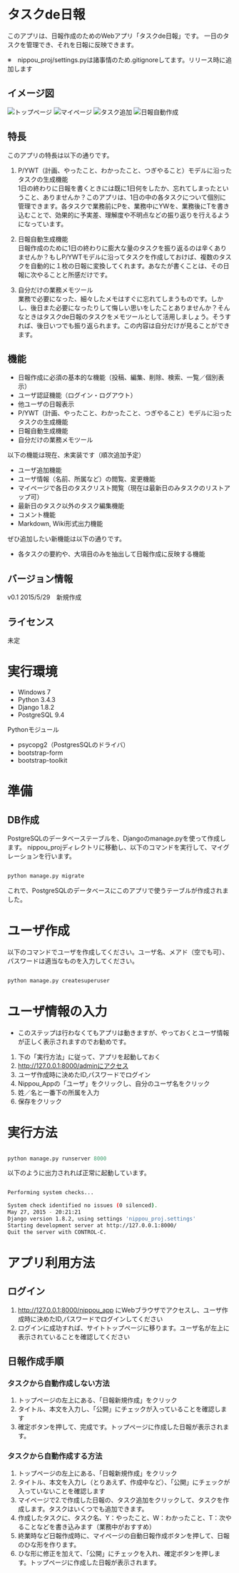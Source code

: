 タスクde日報
===========

このアプリは、日報作成のためのWebアプリ「タスクde日報」です。
一日のタスクを管理でき、それを日報に反映できます。

※　nippou_proj/settings.pyは諸事情のため.gitignoreしてます。リリース時に追加します

## イメージ図

![トップページ](./doc/images/top.png "トップページ")
![マイページ](./doc/images/mypage.png "マイページ")
![タスク追加](./doc/images/taskadd.png "タスク追加")
![日報自動作成](./doc/images/autocreate.png "日報自動作成")

## 特長
このアプリの特長は以下の通りです。

1. P/YWT（計画、やったこと、わかったこと、つぎやること）モデルに沿ったタスクの生成機能  
1日の終わりに日報を書くときには既に1日何をしたか、忘れてしまったということ、ありませんか？このアプリは、1日の中の各タスクについて個別に管理できます。各タスクで業務前にPを、業務中にYWを、業務後にTを書き込むことで、効果的に予実差、理解度や不明点などの振り返りを行えるようになっています。

2. 日報自動生成機能  
日報作成のために1日の終わりに膨大な量のタスクを振り返るのは辛くありませんか？もしP/YWTモデルに沿ってタスクを作成しておけば、複数のタスクを自動的に１枚の日報に変換してくれます。あなたが書くことは、その日報に次やることと所感だけです。

3. 自分だけの業務メモツール  
業務で必要になった、細々したメモはすぐに忘れてしまうものです。しかし、後日また必要になったりして悔しい思いをしたことありませんか？そんなときはタスクde日報のタスクをメモツールとして活用しましょう。そうすれば、後日いつでも振り返られます。この内容は自分だけが見ることができます。


## 機能
 * 日報作成に必須の基本的な機能（投稿、編集、削除、検索、一覧／個別表示）
 * ユーザ認証機能（ログイン・ログアウト）
 * 他ユーザの日報表示
 * P/YWT（計画、やったこと、わかったこと、つぎやること）モデルに沿ったタスクの生成機能
 * 日報自動生成機能
 * 自分だけの業務メモツール
  
以下の機能は現在、未実装です（順次追加予定）
  
 * ユーザ追加機能
 * ユーザ情報（名前、所属など）の閲覧、変更機能
 * マイページで各日のタスクリスト閲覧（現在は最新日のみタスクのリストアップ可）
 * 最新日のタスク以外のタスク編集機能
 * コメント機能
 * Markdown, Wiki形式出力機能

ぜひ追加したい新機能は以下の通りです。
* 各タスクの要約や、大項目のみを抽出して日報作成に反映する機能


## バージョン情報
v0.1 2015/5/29　新規作成

## ライセンス
未定

実行環境
===========
* Windows 7
* Python 3.4.3
* Django 1.8.2
* PostgreSQL 9.4
  
Pythonモジュール

* psycopg2（PostgresSQLのドライバ）
* bootstrap-form
* bootstrap-toolkit


準備
===========

## DB作成
PostgreSQLのデータベーステーブルを、Djangoのmanage.pyを使って作成します。
nippou_projディレクトリに移動し、以下のコマンドを実行して、マイグレーションを行います。

```bash

python manage.py migrate


```

これで、PostgreSQLのデータベースにこのアプリで使うテーブルが作成されました。

# ユーザ作成
以下のコマンドでユーザを作成してください。ユーザ名、メアド（空でも可）、パスワードは適当なものを入力してください。


```bash

python manage.py createsuperuser

```

# ユーザ情報の入力
* このステップは行わなくてもアプリは動きますが、やっておくとユーザ情報が正しく表示されますのでお勧めです。

1. 下の「実行方法」に従って、アプリを起動しておく
2. http://127.0.0.1:8000/adminにアクセス
3. ユーザ作成時に決めたID,パスワードでログイン
4. Nippou_Appの「ユーザ」をクリックし、自分のユーザ名をクリック
5. 姓／名と一番下の所属を入力
6. 保存をクリック



実行方法
===========

```python

python manage.py runserver 8000

```

以下のように出力されれば正常に起動しています。

```bash

Performing system checks...

System check identified no issues (0 silenced).
May 27, 2015 - 20:21:21
Django version 1.8.2, using settings 'nippou_proj.settings'
Starting development server at http://127.0.0.1:8000/
Quit the server with CONTROL-C.

```


アプリ利用方法
========
## ログイン
1. http://127.0.0.1:8000/nippou_app にWebブラウザでアクセスし、ユーザ作成時に決めたID,パスワードでログインしてください
2. ログインに成功すれば、サイトトップページに移ります。ユーザ名が左上に表示されていることを確認してください

## 日報作成手順
### タスクから自動作成しない方法
1. トップページの左上にある、「日報新規作成」をクリック
2. タイトル、本文を入力し、「公開」にチェックが入っていることを確認します
3. 確定ボタンを押して、完成です。トップページに作成した日報が表示されます。

### タスクから自動作成する方法
1. トップページの左上にある、「日報新規作成」をクリック
2. タイトル、本文を入力し（とりあえず、作成中など）、「公開」にチェックが入っていないことを確認します
3. マイページで2.で作成した日報の、タスク追加をクリックして、タスクを作成します。タスクはいくつでも追加できます。
4. 作成したタスクに、タスク名、Y：やったこと、W：わかったこと、T：次やることなどを書き込みます（業務中がおすすめ）
5. 終業時など日報作成時に、マイページの自動日報作成ボタンを押して、日報のひな形を作ります。
6. ひな形に修正を加えて、「公開」にチェックを入れ、確定ボタンを押します。トップページに作成した日報が表示されます。


